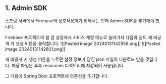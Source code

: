 
## 1. Admin SDK
스프링 서버에서 Firebase와 상호작용하기 위해서는 먼저 Admin SDK를 추가해야 합니다.

Firebase 프로젝트의 웹 앱 설정에서 서비스 계정 메뉴로 들어가서 다음과 괕이 새 비공개 키 생성 버튼을 클릭합니다.
![[Pasted image 20240131142556.png]]
![[Pasted image 20240131142601.png]]

새 비공개 키 생성 버튼을 누르면 설정 정보가 담긴 json 파일이 다운로드 받을 것입니다. 해당 파일은 추후 resources 디렉토리에 저장되어 사용됩니다.

그 다음에 Spring Boot 프로젝트에 의존성을 추가합니다.
```

```